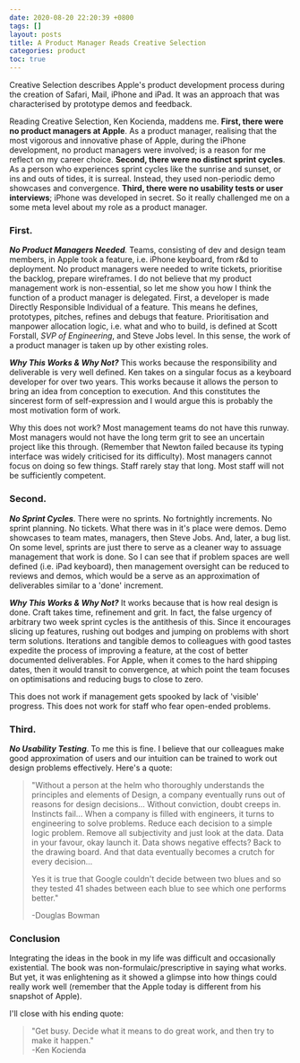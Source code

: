 ```yaml
---
date: 2020-08-20 22:20:39 +0800
tags: []
layout: posts
title: A Product Manager Reads Creative Selection
categories: product
toc: true
---
```

Creative Selection describes Apple's product development process during the creation of Safari, Mail, iPhone and iPad. It was an approach that was characterised by prototype demos and feedback.

Reading Creative Selection, Ken Kocienda, maddens me. **First, there were no product managers at Apple**. As a product manager, realising that the most vigorous and innovative phase of Apple, during the iPhone development, no product managers were involved; is a reason for me reflect on my career choice. **Second, there were no distinct sprint cycles**. As a person who experiences sprint cycles like the sunrise and sunset, or ins and outs of tides, it is surreal. Instead, they used non-periodic demo showcases and convergence. **Third, there were no usability tests or user interviews**; iPhone was developed in secret. So it really challenged me on a some meta level about my role as a product manager.

### First.

**_No Product Managers Needed_**_._ Teams, consisting of dev and design team members, in Apple took a feature, i.e. iPhone keyboard, from r&d to deployment. No product managers were needed to write tickets, prioritise the backlog, prepare wireframes. I do not believe that my product management work is non-essential, so let me show you how I think the function of a product manager is delegated. First, a developer is made Directly Responsible Individual of a feature. This means he defines, prototypes, pitches, refines and debugs that feature. Prioritisation and manpower allocation logic, i.e. what and who to build, is defined at Scott Forstall, _SVP of Engineering_, and Steve Jobs level. In this sense, the work of a product manager is taken up by other existing roles.

**_Why This Works & Why Not?_** This works because the responsibility and deliverable is very well defined. Ken takes on a singular focus as a keyboard developer for over two years. This works because it allows the person to bring an idea from conception to execution. And this constitutes the sincerest form of self-expression and I would argue this is probably the most motivation form of work. 

Why this does not work? Most management teams do not have this runway. Most managers would not have the long term grit to see an uncertain project like this through. (Remember that Newton failed because its typing interface was widely criticised for its difficulty). Most managers cannot focus on doing so few things. Staff rarely stay that long. Most staff will not be sufficiently competent.

### Second. 

**_No Sprint Cycles_**. There were no sprints. No fortnightly increments. No sprint planning. No tickets. What there was in it's place were demos. Demo showcases to team mates, managers, then Steve Jobs. And, later, a bug list. On some level, sprints are just there to serve as a cleaner way to assuage management that work is done. So I can see that if problem spaces are well defined (i.e. iPad keyboard), then management oversight can be reduced to reviews and demos, which would be a serve as an approximation of deliverables similar to a 'done' increment.

**_Why This Works & Why Not?_** It works because that is how real design is done. Craft takes time, refinement and grit. In fact, the false urgency of arbitrary two week sprint cycles is the antithesis of this. Since it encourages slicing up features, rushing out bodges and jumping on problems with short term solutions. Iterations and tangible demos to colleagues with good tastes expedite the process of improving a feature, at the cost of better documented deliverables. For Apple, when it comes to the hard shipping dates, then it would transit to convergence, at which point the team focuses on optimisations and reducing bugs to close to zero. 

This does not work if management gets spooked by lack of 'visible' progress. This does not work for staff who fear open-ended problems. 

### Third.

**_No Usability Testing_**. To me this is fine. I believe that our colleagues make good approximation of users and our intuition can be trained to work out design problems effectively. Here's a quote:

> "Without a person at the helm who thoroughly understands the principles and elements of Design, a company eventually runs out of reasons for design decisions... Without conviction, doubt creeps in. Instincts fail... When a company is filled with engineers, it turns to engineering to solve problems. Reduce each decision to a simple logic problem. Remove all subjectivity and just look at the data. Data in your favour, okay launch it. Data shows negative effects? Back to the drawing board. And that data eventually becomes a crutch for every decision...
>
> Yes it is true that Google couldn't decide between two blues and so they tested 41 shades between each blue to see which one performs better."
>
> \-Douglas Bowman

### Conclusion

Integrating the ideas in the book in my life was difficult and occasionally existential. The book was non-formulaic/prescriptive in saying what works. But yet, it was enlightening as it showed a glimpse into how things could really work well (remember that the Apple today is different from his snapshot of Apple). 

I'll close with his ending quote:

> "Get busy. Decide what it means to do great work, and then try to make it happen."  
> \-Ken Kocienda